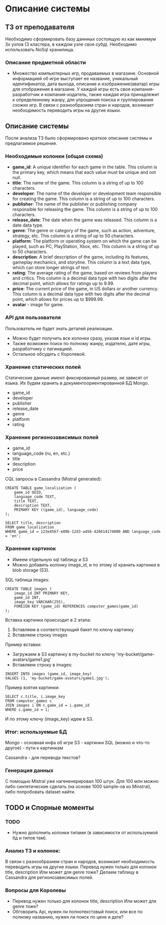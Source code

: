 # Описание системы

## ТЗ от преподавателя
Необходимо сформировать базу даннных состоящую из как минимум 3х узлов (3 кластера, в каждом узле своя субд). Необходимо использовать NoSql хранилища.

### Описание предметной области
* Множество компьютерных игр, продаваемых в магазине. Основной информацией об игре
выступает ее название, уникальный идентификатор, дата выхода, описание и изображение(аватар) игры для отображения в магазине. У каждой игры есть своя компания-разработчик и компания-издатель, также каждая игра принадлежит к определенному жанру, для упрощения поиска и группирования схожих игр. В связи с разнообразием стран и народов, возникает необходимость переводить игры на другие языки.

## Описание системы
После анализа ТЗ было сформировано краткое описание системы и предлагаемое решения.

### Необходимые колонки (общая схема)
* **game_id**: A unique identifier for each game in the table. This column is the primary key, which means that each value must be unique and not null.
* **title**: The name of the game. This column is a string of up to 100 characters.
* **developer**: The name of the developer or development team responsible for creating the game. This column is a string of up to 100 characters.
* **publisher**: The name of the publisher or publishing company responsible for releasing the game. This column is a string of up to 100 characters.
* **release_date**: The date when the game was released. This column is a date data type.
* **genre**: The genre or category of the game, such as action, adventure, strategy, etc. This column is a string of up to 50 characters.
* **platform**: The platform or operating system on which the game can be played, such as PC, PlayStation, Xbox, etc. This column is a string of up to 50 characters.
* **description**: A brief description of the game, including its features, gameplay mechanics, and storyline. This column is a text data type, which can store longer strings of text.
* **rating**: The average rating of the game, based on reviews from players and critics. This column is a decimal data type with two digits after the decimal point, which allows for ratings up to 9.99.
* **price**: The current price of the game, in US dollars or another currency. This column is a decimal data type with two digits after the decimal point, which allows for prices up to $999.99.
* **avatar** - image for game.

### API для пользователя
Пользователь не будет знать деталей реализации. 
* Можно будет получить все колонки сразу, указав язык и id игры. 
* Также возможен поиск по полному жанру, издателю, дате игры, разработчику с пагинацией.
* Остальное обсудить с Королевой.

### Хранение статических полей
Статические данные имеют фиксированный размер, не зависят от языка. Их будем хранить в документоориентированной БД Mongo.
* game_id
* developer
* publisher
* release_date
* genre
* platform
* rating

### Хранение регионозависимых полей
* game_id
* language_code (ru, en, etc.)
* title 
* description
* price

CQL запросы в Cassandra (Mistral generated):
```
CREATE TABLE game_localization (
    game_id UUID,
    language_code TEXT,
    title TEXT,
    description TEXT,
    PRIMARY KEY ((game_id), language_code)
);
```
```
SELECT title, description
FROM game_localization
WHERE game_id = 123e4567-e89b-12d3-a456-426614174000 AND language_code = 'en';
```

### Хранение картинок
* Имеем отдельную sql таблицу и S3
* Можно добавить колонку image_id, и по этому id хранить картинки в blob storage (S3).

SQL таблица images:
```
CREATE TABLE images (
    image_id INT PRIMARY KEY,
    game_id INT,
    image_key VARCHAR(255),
    FOREIGN KEY (game_id) REFERENCES computer_games(game_id)
);
```
Вставка картинки происходит в 2 этапа:
1. Вставляем в соответствующий бакет по ключу картинку
2. Вставляем строку images

Пример вставки:
* Загружаем в S3 картинку в my-bucket по ключу 'my-bucket/game-avatars/game1.jpg'
* Вставляем строку в images:
```
INSERT INTO images (game_id, image_key)
VALUES (1, 'my-bucket/game-avatars/game1.jpg');
```

Пример взятия картинки:
```
SELECT c.title, i.image_key
FROM computer_games c
JOIN images i ON c.game_id = i.game_id
WHERE c.game_id = 1;
```
И по этому ключу (image_key) идем в S3.

### Итог: используемые БД
Mongo - основная инфа об игре
S3 - картинки
SQL (можно и что-то другое) - пути к картинкам

Cassandra - для перевода текстов?

### Генерация данных
С помощью Mistral уже нагененерировал 100 штук. Для 100 млн можно либо синтетические сделать (на основе 1000 sample-ов из Minstral), либо попробовать dataset найти.

## TODO и Спорные моменты
### TODO
* Нужно дополнить колонки типами (в зависимости от используемой бд и типов там).

### Анализ ТЗ и колонок:
В связи с разнообразием стран и народов, возникает необходимость переводить игры на другие языки.
Перевод нужен только для колонок title, description
Или может для genre тоже?
Делаем таблицу в Cassandra для регионозависимых полей.

### Вопросы для Королевы
* Перевод нужен только для колонок title, description
Или может для genre тоже?
* Обговорить Api, нужен ли полнотекстовый поиск, или все по полному названию, нужен ли поиск по цене и дате?
